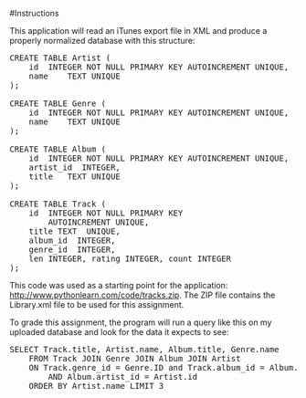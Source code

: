 #Instructions

This application will read an iTunes export file in XML and produce a properly normalized database with this structure:

<pre>CREATE TABLE Artist (
    id  INTEGER NOT NULL PRIMARY KEY AUTOINCREMENT UNIQUE,
    name    TEXT UNIQUE
);

CREATE TABLE Genre (
    id  INTEGER NOT NULL PRIMARY KEY AUTOINCREMENT UNIQUE,
    name    TEXT UNIQUE
);

CREATE TABLE Album (
    id  INTEGER NOT NULL PRIMARY KEY AUTOINCREMENT UNIQUE,
    artist_id  INTEGER,
    title   TEXT UNIQUE
);

CREATE TABLE Track (
    id  INTEGER NOT NULL PRIMARY KEY 
        AUTOINCREMENT UNIQUE,
    title TEXT  UNIQUE,
    album_id  INTEGER,
    genre_id  INTEGER,
    len INTEGER, rating INTEGER, count INTEGER
);
</pre>

This code was used as a starting point for the application: http://www.pythonlearn.com/code/tracks.zip. The ZIP file contains the Library.xml file to be used for this assignment.

To grade this assignment, the program will run a query like this on my uploaded database and look for the data it expects to see:

<pre>SELECT Track.title, Artist.name, Album.title, Genre.name 
    FROM Track JOIN Genre JOIN Album JOIN Artist 
    ON Track.genre_id = Genre.ID and Track.album_id = Album.id 
        AND Album.artist_id = Artist.id
    ORDER BY Artist.name LIMIT 3
</pre>
